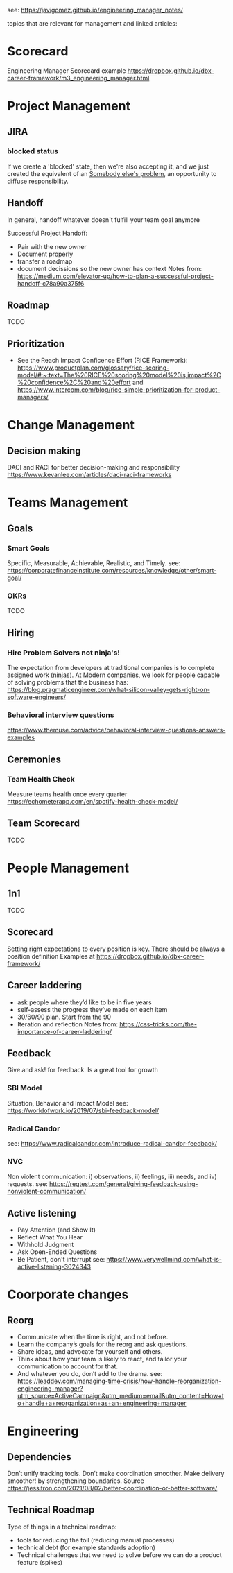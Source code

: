 see: https://javigomez.github.io/engineering_manager_notes/

topics that are relevant for management and linked articles:

# Scorecard
Engineering Manager Scorecard example https://dropbox.github.io/dbx-career-framework/m3_engineering_manager.html

# Project Management

## JIRA

### blocked status
If we create a 'blocked' state, then we're also accepting it, and we just created the equivalent of an [Somebody else's problem](https://en.wikipedia.org/wiki/Somebody_else%27s_problem), an opportunity to diffuse responsibility.
## Handoff
In general, handoff whatever doesn´t fulfill your team goal anymore

Successful Project Handoff:
- Pair with the new owner
- Document properly
- transfer a roadmap
- document decissions so the new owner has context
Notes from: https://medium.com/elevator-up/how-to-plan-a-successful-project-handoff-c78a90a375f6

## Roadmap
TODO

## Prioritization
- See the Reach Impact Conficence Effort (RICE Framework): https://www.productplan.com/glossary/rice-scoring-model/#:~:text=The%20RICE%20scoring%20model%20is,impact%2C%20confidence%2C%20and%20effort and https://www.intercom.com/blog/rice-simple-prioritization-for-product-managers/

# Change Management
## Decision making
DACI and RACI for better decision-making and responsibility https://www.kevanlee.com/articles/daci-raci-frameworks

# Teams Management

## Goals
### Smart Goals
Specific, Measurable, Achievable, Realistic, and Timely. 
see: https://corporatefinanceinstitute.com/resources/knowledge/other/smart-goal/

### OKRs
TODO

## Hiring

### Hire Problem Solvers not ninja's!
The expectation from developers at traditional companies is to complete assigned work (ninjas). At Modern companies, we look for people capable of solving problems that the business has: https://blog.pragmaticengineer.com/what-silicon-valley-gets-right-on-software-engineers/

### Behavioral interview questions
https://www.themuse.com/advice/behavioral-interview-questions-answers-examples

## Ceremonies
### Team Health Check
Measure teams health once every quarter https://echometerapp.com/en/spotify-health-check-model/

## Team Scorecard
TODO

# People Management

## 1n1
TODO

## Scorecard
Setting right expectations to every position is key. There should be always a position definition
Examples at https://dropbox.github.io/dbx-career-framework/

## Career laddering
- ask people where they’d like to be in five years
- self-assess the progress they’ve made on each item
- 30/60/90 plan. Start from the 90
- Iteration and reflection
Notes from: https://css-tricks.com/the-importance-of-career-laddering/

## Feedback
Give and ask! for feedback. Is a great tool for growth

### SBI Model
Situation, Behavior and Impact Model
see: https://worldofwork.io/2019/07/sbi-feedback-model/

### Radical Candor
see: https://www.radicalcandor.com/introduce-radical-candor-feedback/

### NVC
Non violent communication: i) observations, ii) feelings, iii) needs, and iv) requests.
see: https://reqtest.com/general/giving-feedback-using-nonviolent-communication/

## Active listening
- Pay Attention (and Show It)
- Reflect What You Hear
- Withhold Judgment
- Ask Open-Ended Questions
- Be Patient, don't interrupt
see: https://www.verywellmind.com/what-is-active-listening-3024343

# Coorporate changes
## Reorg
- Communicate when the time is right, and not before.
- Learn the company’s goals for the reorg and ask questions.
- Share ideas, and advocate for yourself and others.
- Think about how your team is likely to react, and tailor your communication to account for that.
- And whatever you do, don’t add to the drama.
see: https://leaddev.com/managing-time-crisis/how-handle-reorganization-engineering-manager?utm_source=ActiveCampaign&utm_medium=email&utm_content=How+to+handle+a+reorganization+as+an+engineering+manager

# Engineering
## Dependencies
Don’t unify tracking tools. Don’t make coordination smoother. Make delivery smoother! by strengthening boundaries. Source https://jessitron.com/2021/08/02/better-coordination-or-better-software/

## Technical Roadmap
Type of things in a technical roadmap:

- tools for reducing the toil (reducing manual processes)
- technical debt (for example standards adoption)
- Technical challenges that we need to solve before we can do a product feature (spikes)
